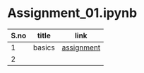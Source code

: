 # Assignment_01.ipynb
| S.no | title | link |
| ------ | ------ | ------ |
| 1 | basics | [assignment](https://github.com/Bhavyaperanganii/Assignment_01.ipynb/tree/baa09a4ff09468cfc05bb4d292167c5f9bde946b/assignments)
| 2 |    |  |
